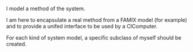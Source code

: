 I model a method of the system.

I am here to encapsulate a real method from a FAMIX model (for example) and to provide a unifed interface to be used by a CIComputer.

For each kind of system model, a specific subclass of myself should be created.